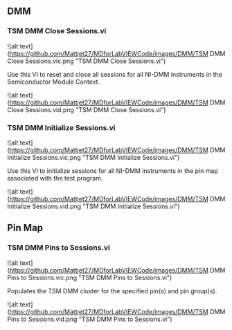## **DMM**
### **TSM DMM Close Sessions.vi**
![alt text](https://github.com/Mattjet27/MDforLabVIEWCode/images/DMM/TSM DMM Close Sessions.vic.png "TSM DMM Close Sessions.vi")

Use this VI to reset and close all sessions for all NI-DMM instruments in the Semiconductor Module Context.

![alt text](https://github.com/Mattjet27/MDforLabVIEWCode/images/DMM/TSM DMM Close Sessions.vid.png "TSM DMM Close Sessions.vi")
### **TSM DMM Initialize Sessions.vi**
![alt text](https://github.com/Mattjet27/MDforLabVIEWCode/images/DMM/TSM DMM Initialize Sessions.vic.png "TSM DMM Initialize Sessions.vi")

Use this VI to initialize sessions for all NI-DMM instruments in the pin map associated with the test program. 

![alt text](https://github.com/Mattjet27/MDforLabVIEWCode/images/DMM/TSM DMM Initialize Sessions.vid.png "TSM DMM Initialize Sessions.vi")
## **Pin Map**
### **TSM DMM Pins to Sessions.vi**
![alt text](https://github.com/Mattjet27/MDforLabVIEWCode/images/DMM/TSM DMM Pins to Sessions.vic.png "TSM DMM Pins to Sessions.vi")

Populates the TSM DMM cluster for the specified pin(s) and pin group(s).

![alt text](https://github.com/Mattjet27/MDforLabVIEWCode/images/DMM/TSM DMM Pins to Sessions.vid.png "TSM DMM Pins to Sessions.vi")
